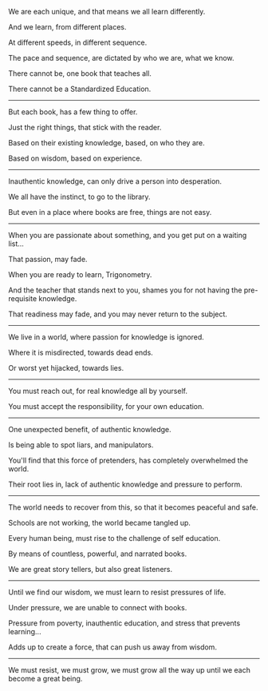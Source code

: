 We are each unique,
and that means we all learn differently.

And we learn,
from different places.

At different speeds,
in different sequence.

The pace and sequence,
are dictated by who we are, what we know.

There cannot be,
one book that teaches all.

There cannot be
a Standardized Education.

---

But each book,
has a few thing to offer.

Just the right things,
that stick with the reader.

Based on their existing knowledge,
based, on who they are.

Based on wisdom,
based on experience.

---

Inauthentic knowledge,
can only drive a person into desperation.

We all have the instinct,
to go to the library.

But even in a place where books are free,
things are not easy.

---

When you are passionate about something,
and you get put on a waiting list...

That passion,
may fade.

When you are ready to learn,
Trigonometry.

And the teacher that stands next to you,
shames you for not having the pre-requisite knowledge.

That readiness may fade,
and you may never return to the subject.

---

We live in a world,
where passion for knowledge is ignored.

Where it is misdirected,
towards dead ends.

Or worst yet hijacked,
towards lies.

---

You must reach out,
for real knowledge all by yourself.

You must accept the responsibility,
for your own education.

---

One unexpected benefit,
of authentic knowledge.

Is being able to spot liars,
and manipulators.

You'll find that this force of pretenders,
has completely overwhelmed the world.

Their root lies in,
lack of authentic knowledge and pressure to perform.

---

The world needs to recover from this,
so that it becomes peaceful and safe.

Schools are not working,
the world became tangled up.

Every human being,
must rise to the challenge of self education.

By means of countless, powerful,
and narrated books.

We are great story tellers,
but also great listeners.

---

Until we find our wisdom,
we must learn to resist pressures of life.

Under pressure,
we are unable to connect with books.

Pressure from poverty, inauthentic education,
and stress that prevents learning...

Adds up to create a force,
that can push us away from wisdom.

---

We must resist, we must grow,
we must grow all the way up until we each become a great being.
